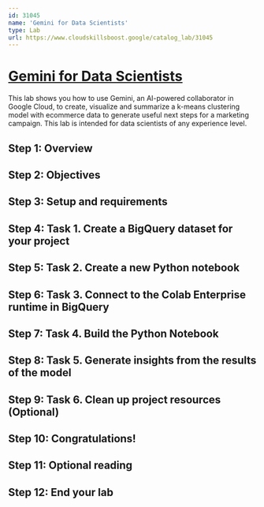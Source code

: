 ```yaml
---
id: 31045
name: 'Gemini for Data Scientists'
type: Lab
url: https://www.cloudskillsboost.google/catalog_lab/31045
---
```


# [Gemini for Data Scientists](https://www.cloudskillsboost.google/catalog_lab/31045)

This lab shows you how to use Gemini, an AI-powered collaborator in Google Cloud, to create, visualize and summarize a k-means clustering model with ecommerce data to generate useful next steps for a marketing campaign. This lab is intended for data scientists of any experience level.

## Step 1: Overview

## Step 2: Objectives

## Step 3: Setup and requirements

## Step 4: Task 1. Create a BigQuery dataset for your project

## Step 5: Task 2. Create a new Python notebook

## Step 6: Task 3. Connect to the Colab Enterprise runtime in BigQuery

## Step 7: Task 4. Build the Python Notebook

## Step 8: Task 5. Generate insights from the results of the model

## Step 9: Task 6. Clean up project resources (Optional)

## Step 10: Congratulations!

## Step 11: Optional reading

## Step 12: End your lab
